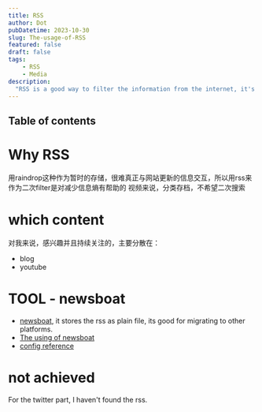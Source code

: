 ```yaml
---
title: RSS
author: Dot
pubDatetime: 2023-10-30
slug: The-usage-of-RSS
featured: false
draft: false
tags:
    - RSS
    - Media
description:
  "RSS is a good way to filter the information from the internet, it's a good way to reduce the information entropy."
---
```

## Table of contents
# Why RSS

用raindrop这种作为暂时的存储，很难真正与网站更新的信息交互，所以用rss来作为二次filter是对减少信息熵有帮助的
视频来说，分类存档，不希望二次搜索

# which content

对我来说，感兴趣并且持续关注的，主要分散在：
- blog
- youtube

# TOOL - newsboat

- [newsboat](https://newsboat.org/index.html), it stores the rss as plain file, its good for migrating to other platforms.
- [The using of newsboat](https://www.youtube.com/watch?v=NUmTaRu6o8g&t=208s)
- [config reference](https://github.com/LukeSmithxyz/voidrice/blob/master/.config/newsboat/config)

# not achieved

For the twitter part, I haven't found the rss.